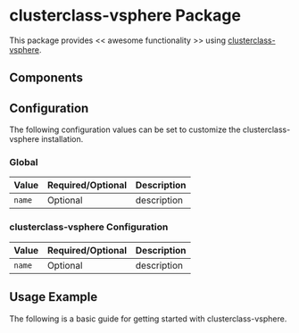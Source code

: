 # clusterclass-vsphere Package

This package provides << awesome functionality >> using [clusterclass-vsphere](https://INFO_NEEDED).

## Components

## Configuration

The following configuration values can be set to customize the clusterclass-vsphere installation.

### Global

| Value | Required/Optional | Description |
|-------|-------------------|-------------|
| `name` | Optional | description |

### clusterclass-vsphere Configuration

| Value | Required/Optional | Description |
|-------|-------------------|-------------|
| `name` | Optional | description |

## Usage Example

The following is a basic guide for getting started with clusterclass-vsphere.
